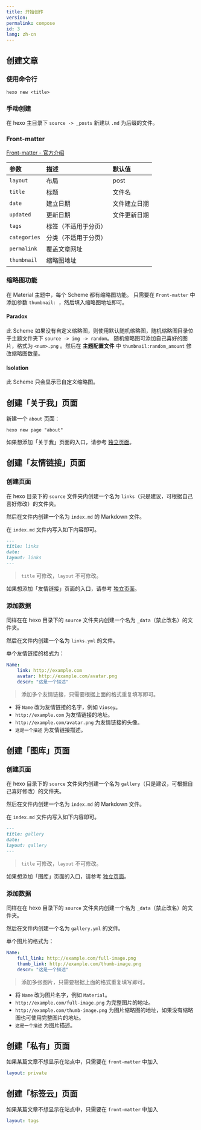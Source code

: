 ```yaml
---
title: 开始创作
version:
permalink: compose
id: 3
lang: zh-cn
---
```

## 创建文章

### 使用命令行
```shell
hexo new <title>
```

### 手动创建
在 hexo 主目录下 `source -> _posts` 新建以 `.md` 为后缀的文件。

### Front-matter

[Front-matter - 官方介绍](https://hexo.io/zh-cn/docs/front-matter.html)

| 参数 | 描述 | 默认值 |
|:-- |:-- |:-- |
| `layout` | 布局 | post |
| `title` | 标题 | 文件名
| `date` | 建立日期 |文件建立日期
| `updated` | 更新日期 |文件更新日期
| `tags` |标签（不适用于分页）| 	|
| `categories` | 分类（不适用于分页）|	 |
| `permalink` | 覆盖文章网址 |  |
| `thumbnail` | 缩略图地址 |  | |

### 缩略图功能

在 Material 主题中，每个 Scheme 都有缩略图功能。
只需要在 `Front-matter` 中添加参数 `thumbnail: `，然后填入缩略图地址即可。

#### Paradox

此 Scheme 如果没有自定义缩略图，则使用默认随机缩略图，随机缩略图目录位于主题文件夹下 `source -> img -> random`。
随机缩略图可添加自己喜好的图片，格式为 `<num>.png` 。然后在 **主题配置文件** 中 `thumbnail:random_amount` 修改缩略图数量。

#### Isolation

此 Scheme 只会显示已自定义缩略图。


## 创建「关于我」页面

新建一个 `about` 页面：

```
hexo new page "about"
```

如果想添加「关于我」页面的入口，请参考 [独立页面](/intro/#pages)。

## 创建「友情链接」页面

### 创建页面
在 hexo 目录下的 `source` 文件夹内创建一个名为 `links`（只是建议，可根据自己喜好修改）的文件夹。

然后在文件内创建一个名为 `index.md` 的 Markdown 文件。

在 `index.md` 文件内写入如下内容即可。
```markdown
---
title: links
date: 
layout: links
---
```
>`title` 可修改，`layout` 不可修改。

如果想添加「友情链接」页面的入口，请参考 [独立页面](/intro/#pages)。

### 添加数据
同样在在 hexo 目录下的 `source` 文件夹内创建一个名为 `_data`（禁止改名）的文件夹。

然后在文件内创建一个名为 `links.yml` 的文件。

单个友情链接的格式为：

```yml
Name:
    link: http://example.com
    avatar: http://example.com/avatar.png
    descr: "这是一个描述"
```

>添加多个友情链接，只需要根据上面的格式重复填写即可。

- 将 `Name` 改为友情链接的名字，例如 `Viosey`。
- `http://example.com` 为友情链接的地址。
- `http://example.com/avatar.png` 为友情链接的头像。
- `这是一个描述` 为友情链接描述。


## 创建「图库」页面

### 创建页面
在 hexo 目录下的 `source` 文件夹内创建一个名为 `gallery`（只是建议，可根据自己喜好修改）的文件夹。

然后在文件内创建一个名为 `index.md` 的 Markdown 文件。

在 `index.md` 文件内写入如下内容即可。
```markdown
---
title: gallery
date: 
layout: gallery
---
```
>`title` 可修改，`layout` 不可修改。

如果想添加「图库」页面的入口，请参考 [独立页面](/intro/#pages)。

### 添加数据
同样在在 hexo 目录下的 `source` 文件夹内创建一个名为 `_data`（禁止改名）的文件夹。

然后在文件内创建一个名为 `gallery.yml` 的文件。

单个图片的格式为：

```yml
Name:
	full_link: http://example.com/full-image.png
	thumb_link: http://example.com/thumb-image.png
	descr: "这是一个描述"
```
>添加多张图片，只需要根据上面的格式重复填写即可。

- 将 `Name` 改为图片名字，例如 `Material`。
- `http://example.com/full-image.png` 为完整图片的地址。
- `http://example.com/thumb-image.png` 为图片缩略图的地址，如果没有缩略图也可使用完整图片的地址。
- `这是一个描述` 为图片描述。


## 创建「私有」页面
如果某篇文章不想显示在站点中，只需要在 `front-matter` 中加入
```yml
layout: private
```

## 创建「标签云」页面
如果某篇文章不想显示在站点中，只需要在 `front-matter` 中加入
```yml
layout: tags
```